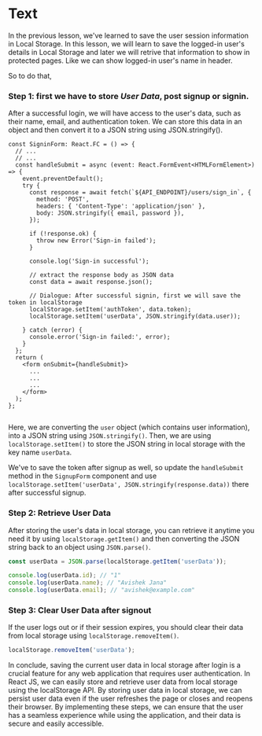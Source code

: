 # Text
In the previous lesson, we've learned to save the user session information in Local Storage. In this lesson, we will learn to save the logged-in user's details in Local Storage and later we will retrive that information to show in protected pages. Like we can show logged-in user's name in header. 

So to do that, 
### Step 1: first we have to store *User Data*, post signup or signin.
After a successful login, we will have access to the user's data, such as their name, email, and authentication token. We can store this data in an object and then convert it to a JSON string using JSON.stringify().
```tsx
const SigninForm: React.FC = () => {
  // ...
  // ...
  const handleSubmit = async (event: React.FormEvent<HTMLFormElement>) => {
    event.preventDefault();
    try {
      const response = await fetch(`${API_ENDPOINT}/users/sign_in`, {
        method: 'POST',
        headers: { 'Content-Type': 'application/json' },
        body: JSON.stringify({ email, password }),
      });

      if (!response.ok) {
        throw new Error('Sign-in failed');
      }

      console.log('Sign-in successful');
      
      // extract the response body as JSON data
      const data = await response.json();

      // Dialogue: After successful signin, first we will save the token in localStorage
      localStorage.setItem('authToken', data.token);
      localStorage.setItem('userData', JSON.stringify(data.user));

    } catch (error) {
      console.error('Sign-in failed:', error);
    }
  };
  return (
    <form onSubmit={handleSubmit}>
      ...
      ...
      ...
    </form>
  );
};  


```
Here, we are converting the `user` object (which contains user information), into a JSON string using `JSON.stringify()`. Then, we are  using `localStorage.setItem()` to store the JSON string in local storage with the key name `userData`.

We've to save the token after signup as well, so update the `handleSubmit` method in the `SignupForm` component and use `localStorage.setItem('userData', JSON.stringify(response.data))` there after successful signup.

### Step 2: Retrieve User Data
After storing the user's data in local storage, you can retrieve it anytime you need it by using `localStorage.getItem()` and then converting the JSON string back to an object using `JSON.parse()`.
```js
const userData = JSON.parse(localStorage.getItem('userData'));

console.log(userData.id); // "1"
console.log(userData.name); // "Avishek Jana"
console.log(userData.email); // "avishek@example.com"
```

### Step 3: Clear User Data after signout
If the user logs out or if their session expires, you should clear their data from local storage using `localStorage.removeItem()`.
```js
localStorage.removeItem('userData');
```

In conclude, saving the current user data in local storage after login is a crucial feature for any web application that requires user authentication. In React JS, we can easily store and retrieve user data from local storage using the localStorage API. By storing user data in local storage, we can persist user data even if the user refreshes the page or closes and reopens their browser. By implementing these steps, we can ensure that the user has a seamless experience while using the application, and their data is secure and easily accessible.